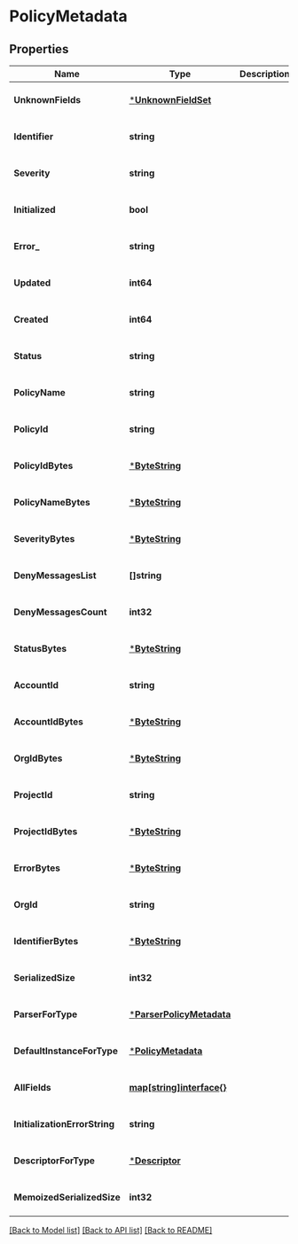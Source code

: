 # PolicyMetadata

## Properties
Name | Type | Description | Notes
------------ | ------------- | ------------- | -------------
**UnknownFields** | [***UnknownFieldSet**](UnknownFieldSet.md) |  | [optional] [default to null]
**Identifier** | **string** |  | [optional] [default to null]
**Severity** | **string** |  | [optional] [default to null]
**Initialized** | **bool** |  | [optional] [default to null]
**Error_** | **string** |  | [optional] [default to null]
**Updated** | **int64** |  | [optional] [default to null]
**Created** | **int64** |  | [optional] [default to null]
**Status** | **string** |  | [optional] [default to null]
**PolicyName** | **string** |  | [optional] [default to null]
**PolicyId** | **string** |  | [optional] [default to null]
**PolicyIdBytes** | [***ByteString**](ByteString.md) |  | [optional] [default to null]
**PolicyNameBytes** | [***ByteString**](ByteString.md) |  | [optional] [default to null]
**SeverityBytes** | [***ByteString**](ByteString.md) |  | [optional] [default to null]
**DenyMessagesList** | **[]string** |  | [optional] [default to null]
**DenyMessagesCount** | **int32** |  | [optional] [default to null]
**StatusBytes** | [***ByteString**](ByteString.md) |  | [optional] [default to null]
**AccountId** | **string** |  | [optional] [default to null]
**AccountIdBytes** | [***ByteString**](ByteString.md) |  | [optional] [default to null]
**OrgIdBytes** | [***ByteString**](ByteString.md) |  | [optional] [default to null]
**ProjectId** | **string** |  | [optional] [default to null]
**ProjectIdBytes** | [***ByteString**](ByteString.md) |  | [optional] [default to null]
**ErrorBytes** | [***ByteString**](ByteString.md) |  | [optional] [default to null]
**OrgId** | **string** |  | [optional] [default to null]
**IdentifierBytes** | [***ByteString**](ByteString.md) |  | [optional] [default to null]
**SerializedSize** | **int32** |  | [optional] [default to null]
**ParserForType** | [***ParserPolicyMetadata**](ParserPolicyMetadata.md) |  | [optional] [default to null]
**DefaultInstanceForType** | [***PolicyMetadata**](PolicyMetadata.md) |  | [optional] [default to null]
**AllFields** | [**map[string]interface{}**](interface{}.md) |  | [optional] [default to null]
**InitializationErrorString** | **string** |  | [optional] [default to null]
**DescriptorForType** | [***Descriptor**](Descriptor.md) |  | [optional] [default to null]
**MemoizedSerializedSize** | **int32** |  | [optional] [default to null]

[[Back to Model list]](../README.md#documentation-for-models) [[Back to API list]](../README.md#documentation-for-api-endpoints) [[Back to README]](../README.md)

